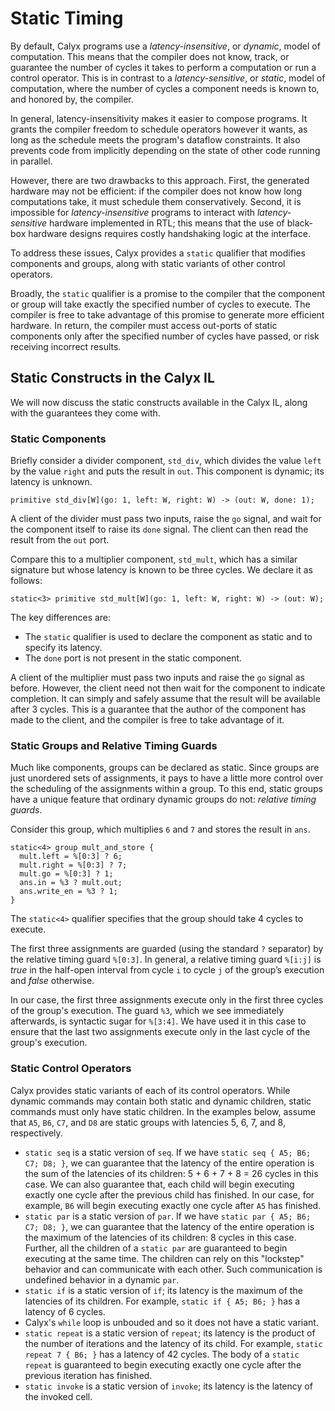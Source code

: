 # Static Timing

By default, Calyx programs use a *latency-insensitive*, or *dynamic*, model of computation.
This means that the compiler does not know, track, or guarantee the number of cycles it takes to perform a computation or run a control operator.
This is in contrast to a *latency-sensitive*, or *static*, model of computation, where the number of cycles a component needs is known to, and honored by, the compiler.

In general, latency-insensitivity makes it easier to compose programs.
It grants the compiler freedom to schedule operators however it wants, as long as the schedule meets the program's dataflow constraints.
It also prevents code from implicitly depending on the state of other code running in parallel.

However, there are two drawbacks to this approach.
First, the generated hardware may not be efficient: if the compiler does not know how long computations take, it must schedule them conservatively.
Second, it is impossible for *latency-insensitive* programs to interact with *latency-sensitive* hardware implemented in RTL;
this means that the use of black-box hardware designs requires costly handshaking logic at the interface.

To address these issues, Calyx provides a `static` qualifier that modifies components and groups, along with static variants of other control operators.

Broadly, the `static` qualifier is a promise to the compiler that the component or group will take exactly the specified number of cycles to execute.
The compiler is free to take advantage of this promise to generate more efficient hardware.
In return, the compiler must access out-ports of static components only after the specified number of cycles have passed, or risk receiving incorrect results.

## Static Constructs in the Calyx IL

We will now discuss the static constructs available in the Calyx IL, along with the guarantees they come with.

### Static Components

Briefly consider a divider component, `std_div`, which divides the value `left` by the value `right` and puts the result in `out`.
This component is dynamic; its latency is unknown.
```
primitive std_div[W](go: 1, left: W, right: W) -> (out: W, done: 1);
```
A client of the divider must pass two inputs, raise the `go` signal, and wait for the component itself to raise its `done` signal.
The client can then read the result from the `out` port.

Compare this to a multiplier component, `std_mult`, which has a similar signature but whose latency is known to be three cycles.
We declare it as follows:
```
static<3> primitive std_mult[W](go: 1, left: W, right: W) -> (out: W);
```

The key differences are:
- The `static` qualifier is used to declare the component as static and to specify its latency.
- The `done` port is not present in the static component.

A client of the multiplier must pass two inputs and raise the `go` signal as before.
However, the client need not then wait for the component to indicate completion.
It can simply and safely assume that the result will be available after 3 cycles.
This is a guarantee that the author of the component has made to the client, and the compiler is free to take advantage of it.


### Static Groups and Relative Timing Guards

Much like components, groups can be declared as static.
Since groups are just unordered sets of assignments, it pays to have a little more control over the scheduling of the assignments within a group.
To this end, static groups have a unique feature that ordinary dynamic groups do not: *relative timing guards*.

Consider this group, which multiplies `6` and `7` and stores the result in `ans`.

```
static<4> group mult_and_store {
  mult.left = %[0:3] ? 6;
  mult.right = %[0:3] ? 7;
  mult.go = %[0:3] ? 1;
  ans.in = %3 ? mult.out;
  ans.write_en = %3 ? 1;
}
```
The `static<4>` qualifier specifies that the group should take 4 cycles to execute.

The first three assignments are guarded (using the standard `?` separator) by the relative timing guard `%[0:3]`.
In general, a relative timing guard `%[i:j]` is *true* in the half-open interval from cycle `i` to
cycle `j` of the group’s execution and *false* otherwise.

In our case, the first three assignments execute only in the first three cycles of the group's execution.
The guard `%3`, which we see immediately afterwards, is syntactic sugar for `%[3:4]`.
We have used it in this case to ensure that the last two assignments execute only in the last cycle of the group's execution.


### Static Control Operators

Calyx provides static variants of each of its control operators.
While dynamic commands may contain both static and dynamic children, static commands must only have static children.
In the examples below, assume that `A5`, `B6`, `C7`, and `D8` are static groups with latencies 5, 6, 7, and 8, respectively.

- `static seq` is a static version of `seq`.
If we have `static seq { A5; B6; C7; D8; }`, we can guarantee that the latency of the entire operation is the sum of the latencies of its children: 5 + 6 + 7 + 8 = 26 cycles in this case.
We can also guarantee that, each child will begin executing exactly one cycle after the previous child has finished.
In our case, for example, `B6` will begin executing exactly one cycle after `A5` has finished.
- `static par` is a static version of `par`.
If we have `static par { A5; B6; C7; D8; }`, we can guarantee that the latency of the entire operation is the maximum of the latencies of its children: 8 cycles in this case.
Further, all the children of a `static par` are guaranteed to begin executing at the same time.
The children can rely on this "lockstep" behavior and can communicate with each other.
Such communication is undefined behavior in a dynamic `par`.
- `static if` is a static version of `if`; its latency is the maximum of the latencies of its children.
For example, `static if { A5; B6; }` has a latency of 6 cycles.
- Calyx's `while` loop is unbouded and so it does not have a static variant.
- `static repeat` is a static version of `repeat`; its latency is the product of the number of iterations and the latency of its child.
For example, `static repeat 7 { B6; }` has a latency of 42 cycles.
The body of a `static repeat` is guaranteed to begin executing exactly one cycle after the previous iteration has finished.
- `static invoke` is a static version of `invoke`; its latency is the latency of the invoked cell.